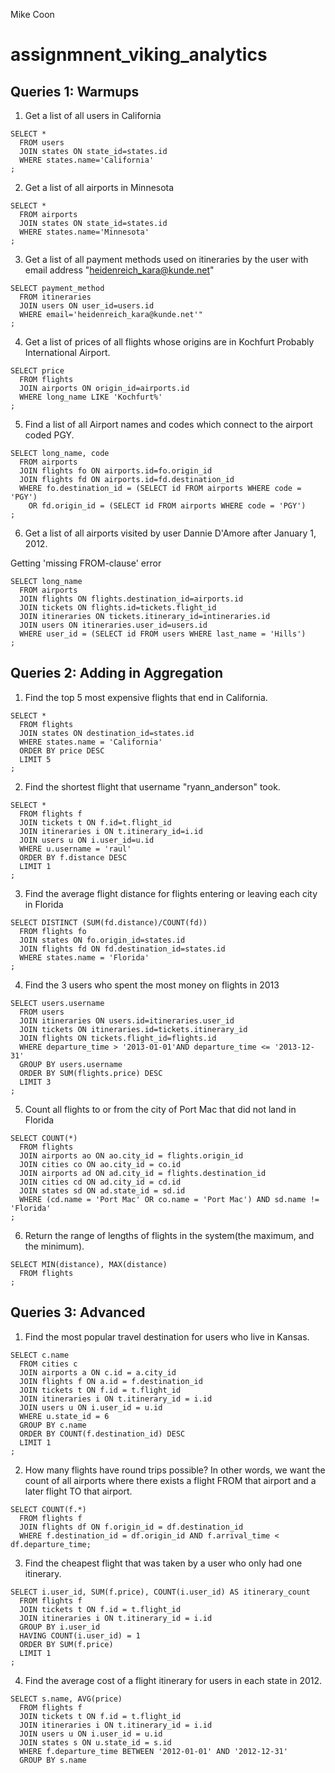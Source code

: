 Mike Coon

# assignmnent_viking_analytics

## Queries 1: Warmups

1. Get a list of all users in California

```
SELECT * 
  FROM users 
  JOIN states ON state_id=states.id 
  WHERE states.name='California'
;

```

2. Get a list of all airports in Minnesota

```
SELECT * 
  FROM airports 
  JOIN states ON state_id=states.id 
  WHERE states.name='Minnesota'
;

```

3. Get a list of all payment methods used on itineraries by the user with email address "heidenreich_kara@kunde.net"

```
SELECT payment_method 
  FROM itineraries 
  JOIN users ON user_id=users.id 
  WHERE email='heidenreich_kara@kunde.net'"
;

```

4. Get a list of prices of all flights whose origins are in Kochfurt Probably International Airport.

```
SELECT price 
  FROM flights 
  JOIN airports ON origin_id=airports.id 
  WHERE long_name LIKE 'Kochfurt%'
;

```

5. Find a list of all Airport names and codes which connect to the airport coded PGY.

```
SELECT long_name, code 
  FROM airports 
  JOIN flights fo ON airports.id=fo.origin_id 
  JOIN flights fd ON airports.id=fd.destination_id 
  WHERE fo.destination_id = (SELECT id FROM airports WHERE code = 'PGY') 
    OR fd.origin_id = (SELECT id FROM airports WHERE code = 'PGY')
;

```

6. Get a list of all airports visited by user Dannie D'Amore after January 1, 2012.

Getting 'missing FROM-clause' error

```
SELECT long_name 
  FROM airports 
  JOIN flights ON flights.destination_id=airports.id 
  JOIN tickets ON flights.id=tickets.flight_id 
  JOIN itineraries ON tickets.itinerary_id=intineraries.id 
  JOIN users ON itineraries.user_id=users.id 
  WHERE user_id = (SELECT id FROM users WHERE last_name = 'Hills')
;

```


## Queries 2: Adding in Aggregation

1. Find the top 5 most expensive flights that end in California.

```
SELECT * 
  FROM flights 
  JOIN states ON destination_id=states.id  
  WHERE states.name = 'California' 
  ORDER BY price DESC 
  LIMIT 5
;

```

2. Find the shortest flight that username "ryann_anderson" took.

```
SELECT * 
  FROM flights f 
  JOIN tickets t ON f.id=t.flight_id 
  JOIN itineraries i ON t.itinerary_id=i.id 
  JOIN users u ON i.user_id=u.id 
  WHERE u.username = 'raul' 
  ORDER BY f.distance DESC 
  LIMIT 1
;

```

3. Find the average flight distance for flights entering or leaving each city in Florida

```
SELECT DISTINCT (SUM(fd.distance)/COUNT(fd)) 
  FROM flights fo 
  JOIN states ON fo.origin_id=states.id 
  JOIN flights fd ON fd.destination_id=states.id 
  WHERE states.name = 'Florida'
;

```

4. Find the 3 users who spent the most money on flights in 2013

```
SELECT users.username
  FROM users 
  JOIN itineraries ON users.id=itineraries.user_id 
  JOIN tickets ON itineraries.id=tickets.itinerary_id 
  JOIN flights ON tickets.flight_id=flights.id 
  WHERE departure_time > '2013-01-01'AND departure_time <= '2013-12-31' 
  GROUP BY users.username 
  ORDER BY SUM(flights.price) DESC
  LIMIT 3
;

```

5. Count all flights to or from the city of Port Mac that did not land in Florida

```
SELECT COUNT(*)
  FROM flights
  JOIN airports ao ON ao.city_id = flights.origin_id
  JOIN cities co ON ao.city_id = co.id
  JOIN airports ad ON ad.city_id = flights.destination_id
  JOIN cities cd ON ad.city_id = cd.id
  JOIN states sd ON ad.state_id = sd.id
  WHERE (cd.name = 'Port Mac' OR co.name = 'Port Mac') AND sd.name != 'Florida'
;

```

6. Return the range of lengths of flights in the system(the maximum, and the minimum).

```
SELECT MIN(distance), MAX(distance)
  FROM flights
;

```


## Queries 3: Advanced

1. Find the most popular travel destination for users who live in Kansas.

```
SELECT c.name
  FROM cities c 
  JOIN airports a ON c.id = a.city_id
  JOIN flights f ON a.id = f.destination_id
  JOIN tickets t ON f.id = t.flight_id
  JOIN itineraries i ON t.itinerary_id = i.id
  JOIN users u ON i.user_id = u.id
  WHERE u.state_id = 6
  GROUP BY c.name
  ORDER BY COUNT(f.destination_id) DESC
  LIMIT 1
;

```

2. How many flights have round trips possible? In other words, we want the count of all airports where there exists a flight FROM that airport and a later flight TO that airport.

```
SELECT COUNT(f.*)
  FROM flights f
  JOIN flights df ON f.origin_id = df.destination_id
  WHERE f.destination_id = df.origin_id AND f.arrival_time < df.departure_time;

```

3. Find the cheapest flight that was taken by a user who only had one itinerary.

```
SELECT i.user_id, SUM(f.price), COUNT(i.user_id) AS itinerary_count 
  FROM flights f 
  JOIN tickets t ON f.id = t.flight_id 
  JOIN itineraries i ON t.itinerary_id = i.id  
  GROUP BY i.user_id 
  HAVING COUNT(i.user_id) = 1 
  ORDER BY SUM(f.price)
  LIMIT 1
;

```

4. Find the average cost of a flight itinerary for users in each state in 2012.

```
SELECT s.name, AVG(price) 
  FROM flights f 
  JOIN tickets t ON f.id = t.flight_id 
  JOIN itineraries i ON t.itinerary_id = i.id 
  JOIN users u ON i.user_id = u.id 
  JOIN states s ON u.state_id = s.id 
  WHERE f.departure_time BETWEEN '2012-01-01' AND '2012-12-31' 
  GROUP BY s.name

```


